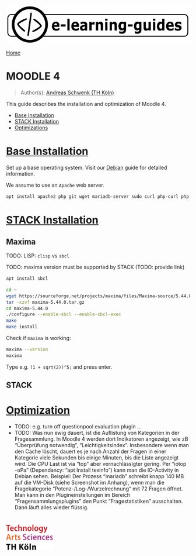 ![](img/e-learning-guides-logo.png)

[Home](https://github.com/e-learning-guides)

# MOODLE 4

> Author(s): [Andreas Schwenk (TH Köln)](https://www.th-koeln.de/personen/andreas.schwenk/)

This guide describes the installation and optimization of Moodle 4.

- [Base Installation](#base)
- [STACK Installation](#stack)
- [Optimizations](#opt)

# [Base Installation](#base)

Set up a base operating system. Visit our [Debian](TODO) guide for detailed information.

We assume to use an `Apache` web server.

```bash
apt install apache2 php git wget mariadb-server sudo curl php-curl php-zip php-mysql php-xml php-mbstring php-gd php-intl php-xmlrpc php-soap php-yaml gnuplot make texinfo python python3 locate texlive ghostscript
```

# [STACK Installation](#stack)

## Maxima

TODO: LISP: `clisp` vs `sbcl`

TODO: maxima version must be supported by STACK (TODO: provide link)

```bash
apt install sbcl
```

```bash
cd ~
wget https://sourceforge.net/projects/maxima/files/Maxima-source/5.44.0-source/maxima-5.44.0.tar.gz
tar -xzvf maxima-5.44.0.tar.gz
cd maxima-5.44.0
./configure --enable-sbcl --enable-sbcl-exec
make
make install
```

Check if `maxima` is working:

```bash
maxima --version
maxima
```

Type e.g. `(1 + sqrt(2))^5;` and press enter.

## STACK

# [Optimization](#opt)

- TODO: e.g. turn off questionpool evaluation plugin ...
- TODO: Was nun ewig dauert, ist die Auflistung von Kategorien in der Fragesammlung. In Moodle 4 werden dort Indikatoren angezeigt, wie zB “Überprüfung notwendig”, “Leichtigkeitsindex”. Insbesondere wenn man den Cache löscht, dauert es je nach Anzahl der Fragen in einer Kategorie viele Sekunden bis einige Minuten, bis die Liste angezeigt wird. Die CPU Last ist via “top” aber vernachlässigter gering. Per “iotop -oPa” (Dependancy: “apt Install texinfo”) kann man die IO-Activity in Debian sehen. Beispiel: Der Prozess “mariadb” schreibt knapp 140 MB auf die VM-Disk (siehe Screenshot im Anhang), wenn man die Fragekategorie “Potenz-/Log-/Wurzelrechnung” mit 72 Fragen öffnet. Man kann in den Plugineinstellungen im Bereich “Fragensammlungsplugins” den Punkt “Fragestatistiken” ausschalten. Dann läuft alles wieder flüssig.

#

![](img/logo-th-koeln.png)
